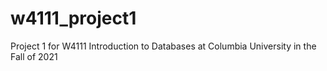 # w4111_project1
Project 1 for W4111 Introduction to Databases at Columbia University in the Fall of 2021
